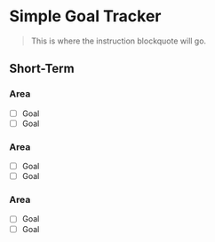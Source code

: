 # Simple Goal Tracker
> This is where the instruction blockquote will go.

## Short-Term
### Area
- [ ] Goal
- [ ] Goal

### Area
- [ ] Goal
- [ ] Goal

### Area
- [ ] Goal
- [ ] Goal

